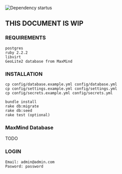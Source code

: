 ![Dependency startus](https://gemnasium.com/f7698bd38ca0cd10ad57fd50dc5a915f.svg)
## THIS DOCUMENT IS WIP

### REQUIREMENTS

```
postgres
ruby 2.2.2
libvirt
GeoLite2 database from MaxMind
```

### INSTALLATION

```
cp config/database.example.yml config/database.yml
cp config/settings.example.yml config/settings.yml
cp config/secrets.example.yml config/secrets.yml
```

```
bundle install
rake db:migrate
rake db:seed
rake test (optional)
```

### MaxMind Database

TODO

### LOGIN
```
Email: admin@admin.com
Pasword: password
```

